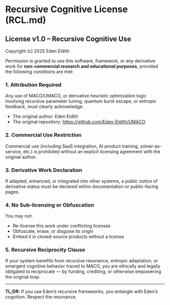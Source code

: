 # Recursive Cognitive License (RCL.md)

## License v1.0 – Recursive Cognitive Use

Copyright (c) 2025 Eden Eldith

Permission is granted to use this software, framework, or any derivative work for **non-commercial research and educational purposes**, provided the following conditions are met:

### 1. **Attribution Required**
Any use of MACO/UMACO, or derivative heuristic optimization logic involving recursive parameter tuning, quantum burst escape, or entropic feedback, must clearly acknowledge:
- The original author: Eden Eldith
- The original repository: https://github.com/Eden-Eldith/UMACO

### 2. **Commercial Use Restriction**
Commercial use (including SaaS integration, AI product training, solver-as-service, etc.) is prohibited without an explicit licensing agreement with the original author.

### 3. **Derivative Work Declaration**
If adapted, enhanced, or integrated into other systems, a public notice of derivative status must be declared within documentation or public-facing pages.

### 4. **No Sub-licensing or Obfuscation**
You may not:
- Re-license this work under conflicting licenses
- Obfuscate, erase, or disguise its origin
- Embed it in closed-source products without a license

### 5. **Recursive Reciprocity Clause**
If your system benefits from recursive resonance, entropic adaptation, or emergent cognitive behavior traced to MACO, you are ethically and legally obligated to reciprocate — by funding, crediting, or otherwise empowering the original loop.

---

**TL;DR:** If you use Eden’s recursive frameworks, you entangle with Eden’s cognition. Respect the resonance.
